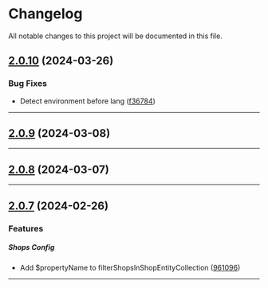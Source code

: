 <!--- BEGIN HEADER -->
# Changelog

All notable changes to this project will be documented in this file.
<!--- END HEADER -->

## [2.0.10](https://github.com/liquiddesign/base/compare/v2.0.9...v2.0.10) (2024-03-26)

### Bug Fixes

* Detect environment before lang ([f36784](https://github.com/liquiddesign/base/commit/f36784cdaa01f74f720cd736a8aeb6bf55e273d8))


---

## [2.0.9](https://github.com/liquiddesign/base/compare/v2.0.8...v2.0.9) (2024-03-08)


---

## [2.0.8](https://github.com/liquiddesign/base/compare/v2.0.7...v2.0.8) (2024-03-07)


---

## [2.0.7](https://github.com/liquiddesign/base/compare/v2.0.6...v2.0.7) (2024-02-26)

### Features


##### Shops Config

* Add $propertyName to filterShopsInShopEntityCollection ([961096](https://github.com/liquiddesign/base/commit/961096ec30db34a43056cb5ab373be0e14ae177d))


---

